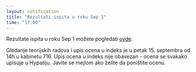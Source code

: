 ```yaml
---
layout: notification
title: "Rezultati ispita u roku Sep 1"
time: "17:00"
---
```

Rezultate ispita u roku Sep 1 možete pogledati [ovde](../../../ispiti/rezultati/ukupno/sep1.pdf).


Gledanje teorijskih radova i upis ocena u indeks je u petak 15. septembra od 14h u kabinetu 716.  Upis ocena u indeks nije obavezan - ocena se svakako upisuje u Hypatiju. Javite se mejlom ako želite da poništite ocenu.
